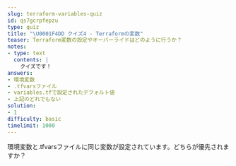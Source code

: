 ```yaml
---
slug: terraform-variables-quiz
id: qs7gcrpfepzu
type: quiz
title: "\U0001F4DD クイズ4 - Terraformの変数"
teaser: Terraform変数の設定やオーバーライドはどのように行うか？
notes:
- type: text
  contents: |
    クイズです！
answers:
- 環境変数
- .tfvarsファイル
- variables.tfで設定されたデフォルト値
- 上記のどれでもない
solution:
- 1
difficulty: basic
timelimit: 1000
---
```

環境変数と.tfvarsファイルに同じ変数が設定されています。どちらが優先されますか？
